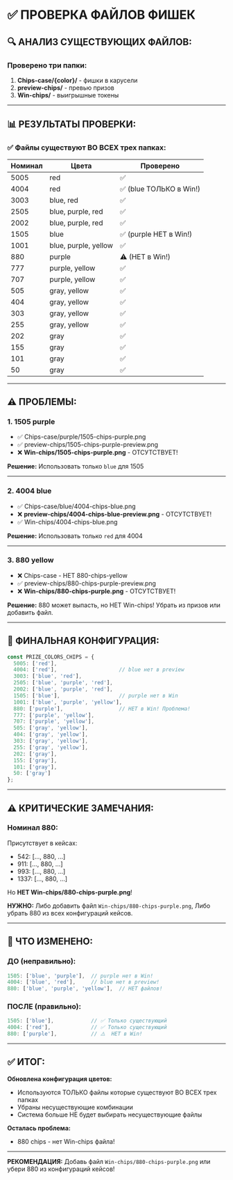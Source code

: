 # ✅ ПРОВЕРКА ФАЙЛОВ ФИШЕК

## 🔍 АНАЛИЗ СУЩЕСТВУЮЩИХ ФАЙЛОВ:

### Проверено три папки:
1. **Chips-case/{color}/** - фишки в карусели
2. **preview-chips/** - превью призов
3. **Win-chips/** - выигрышные токены

---

## 📊 РЕЗУЛЬТАТЫ ПРОВЕРКИ:

### ✅ Файлы существуют ВО ВСЕХ трех папках:

| Номинал | Цвета | Проверено |
|---------|-------|-----------|
| 5005 | red | ✅ |
| 4004 | red | ✅ (blue ТОЛЬКО в Win!) |
| 3003 | blue, red | ✅ |
| 2505 | blue, purple, red | ✅ |
| 2002 | blue, purple, red | ✅ |
| 1505 | blue | ✅ (purple НЕТ в Win!) |
| 1001 | blue, purple, yellow | ✅ |
| 880 | purple | ⚠️ (НЕТ в Win!) |
| 777 | purple, yellow | ✅ |
| 707 | purple, yellow | ✅ |
| 505 | gray, yellow | ✅ |
| 404 | gray, yellow | ✅ |
| 303 | gray, yellow | ✅ |
| 255 | gray, yellow | ✅ |
| 202 | gray | ✅ |
| 155 | gray | ✅ |
| 101 | gray | ✅ |
| 50 | gray | ✅ |

---

## ⚠️ ПРОБЛЕМЫ:

### 1. **1505 purple**
- ✅ Chips-case/purple/1505-chips-purple.png
- ✅ preview-chips/1505-chips-purple-preview.png
- ❌ **Win-chips/1505-chips-purple.png** - ОТСУТСТВУЕТ!

**Решение:** Использовать только `blue` для 1505

---

### 2. **4004 blue**
- ✅ Chips-case/blue/4004-chips-blue.png
- ❌ **preview-chips/4004-chips-blue-preview.png** - ОТСУТСТВУЕТ!
- ✅ Win-chips/4004-chips-blue.png

**Решение:** Использовать только `red` для 4004

---

### 3. **880 yellow**
- ❌ Chips-case - НЕТ 880-chips-yellow
- ✅ preview-chips/880-chips-purple-preview.png
- ❌ **Win-chips/880-chips-purple.png** - ОТСУТСТВУЕТ!

**Решение:** 880 может выпасть, но НЕТ Win-chips! Убрать из призов или добавить файл.

---

## 🎯 ФИНАЛЬНАЯ КОНФИГУРАЦИЯ:

```javascript
const PRIZE_COLORS_CHIPS = {
  5005: ['red'],
  4004: ['red'],                    // blue нет в preview
  3003: ['blue', 'red'],
  2505: ['blue', 'purple', 'red'],
  2002: ['blue', 'purple', 'red'],
  1505: ['blue'],                   // purple нет в Win
  1001: ['blue', 'purple', 'yellow'],
  880: ['purple'],                  // НЕТ в Win! Проблема!
  777: ['purple', 'yellow'],
  707: ['purple', 'yellow'],
  505: ['gray', 'yellow'],
  404: ['gray', 'yellow'],
  303: ['gray', 'yellow'],
  255: ['gray', 'yellow'],
  202: ['gray'],
  155: ['gray'],
  101: ['gray'],
  50: ['gray']
};
```

---

## ⚠️ КРИТИЧЕСКИЕ ЗАМЕЧАНИЯ:

### Номинал 880:
Присутствует в кейсах:
- 542: [..., 880, ...]
- 911: [..., 880, ...]
- 993: [..., 880, ...]
- 1337: [..., 880, ...]

Но **НЕТ Win-chips/880-chips-purple.png**!

**НУЖНО:**
Либо добавить файл `Win-chips/880-chips-purple.png`,
Либо убрать 880 из всех конфигураций кейсов.

---

## 📝 ЧТО ИЗМЕНЕНО:

### ДО (неправильно):
```javascript
1505: ['blue', 'purple'],  // purple нет в Win!
4004: ['blue', 'red'],     // blue нет в preview!
880: ['blue', 'purple', 'yellow'],  // НЕТ файлов!
```

### ПОСЛЕ (правильно):
```javascript
1505: ['blue'],            // ✅ Только существующий
4004: ['red'],             // ✅ Только существующий
880: ['purple'],           // ⚠️  НЕТ в Win!
```

---

## ✅ ИТОГ:

**Обновлена конфигурация цветов:**
- Используются ТОЛЬКО файлы которые существуют ВО ВСЕХ трех папках
- Убраны несуществующие комбинации
- Система больше НЕ будет выбирать несуществующие файлы

**Осталась проблема:**
- 880 chips - нет Win-chips файла!

---

**РЕКОМЕНДАЦИЯ:**
Добавь файл `Win-chips/880-chips-purple.png` или убери 880 из конфигураций кейсов!
